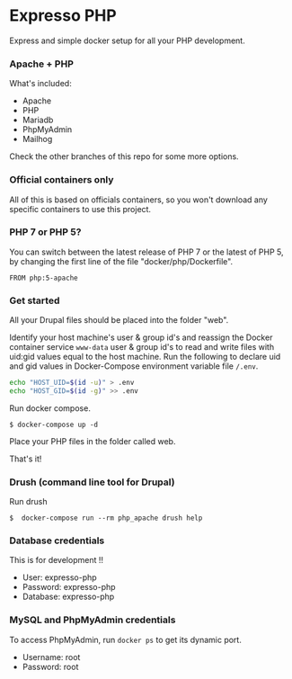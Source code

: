 # Expresso PHP

Express and simple docker setup for all your PHP development.

### Apache + PHP

What's included:

  - Apache
  - PHP
  - Mariadb
  - PhpMyAdmin
  - Mailhog

Check the other branches of this repo for some more options.

### Official containers only
All of this is based on officials containers, so you won't download any
specific containers to use this project.

### PHP 7 or PHP 5?
You can switch between the latest release of PHP 7 or the latest of PHP 5, by
changing the first line of the file "docker/php/Dockerfile".
```
FROM php:5-apache
```

### Get started
All your Drupal files should be placed into the folder "web".

Identify your host machine's user & group id's and reassign the Docker container
service `www-data` user & group id's to read and write files with uid:gid values
equal to the host machine. Run the following to declare uid and gid values in
Docker-Compose environment variable file `/.env`.
```sh
echo "HOST_UID=$(id -u)" > .env
echo "HOST_GID=$(id -g)" >> .env
```

Run docker compose.
```
$ docker-compose up -d
```

Place your PHP files in the folder called web.

That's it!

### Drush (command line tool for Drupal)

Run drush
```
$  docker-compose run --rm php_apache drush help
```

### Database credentials
This is for development !!

* User: expresso-php
* Password: expresso-php
* Database: expresso-php

### MySQL and PhpMyAdmin credentials
To access PhpMyAdmin, run `docker ps` to get its dynamic port.
* Username: root
* Password: root
